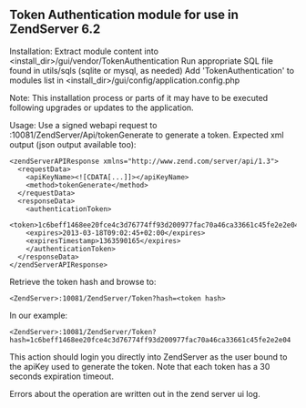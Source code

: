 Token Authentication module for use in ZendServer 6.2
-----------------------------------------------------

Installation:
Extract module content into <install_dir>/gui/vendor/TokenAuthentication
Run appropriate SQL file found in utils/sqls (sqlite or mysql, as needed)
Add 'TokenAuthentication' to modules list in <install_dir>/gui/config/application.config.php

Note: This installation process or parts of it may have to be executed following upgrades or updates to the application.

Usage:
Use a signed webapi request to <ZendServer>:10081/ZendServer/Api/tokenGenerate to generate a token.
Expected xml output (json output available too):

    <zendServerAPIResponse xmlns="http://www.zend.com/server/api/1.3">
      <requestData>
        <apiKeyName><![CDATA[...]]></apiKeyName>
        <method>tokenGenerate</method>
      </requestData>
      <responseData>
        <authenticationToken>
        <token>1c6beff1468ee20fce4c3d76774ff93d200977fac70a46ca33661c45fe2e2e04</token>
        <expires>2013-03-18T09:02:45+02:00</expires>
        <expiresTimestamp>1363590165</expires>
        </authenticationToken>
      </responseData>
    </zendServerAPIResponse>
    
Retrieve the token hash and browse to:

    <ZendServer>:10081/ZendServer/Token?hash=<token hash>

In our example:

    <ZendServer>:10081/ZendServer/Token?hash=1c6beff1468ee20fce4c3d76774ff93d200977fac70a46ca33661c45fe2e2e04

This action should login you directly into ZendServer as the user bound to the apiKey used to generate the token.
Note that each token has a 30 seconds expiration timeout.

Errors about the operation are written out in the zend server ui log.
